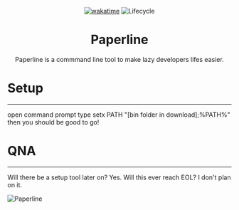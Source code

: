 <div align="center">
  
[![wakatime](https://wakatime.com/badge/user/e8ce1a81-0a62-4ce5-bb06-c50d3f924814/project/5b6fb4d0-81b8-4ba0-b507-e8292939e472.svg)](https://wakatime.com/badge/user/e8ce1a81-0a62-4ce5-bb06-c50d3f924814/project/5b6fb4d0-81b8-4ba0-b507-e8292939e472)
![Lifecycle](https://img.shields.io/badge/lifecycle-in%20development-green)
# Paperline
Paperline is a commmand line tool to make lazy developers lifes easier.
</div>
  
# Setup
----
open command prompt
type setx PATH "[bin folder in download];%PATH%"
then you should be good to go!

# QNA
----
Will there be a setup tool later on?
Yes.
Will this ever reach EOL?
I don't plan on it.

![Paperline](https://user-images.githubusercontent.com/76703277/198896749-bd095eb5-69f6-465c-853f-33e08dfef5ec.png)
